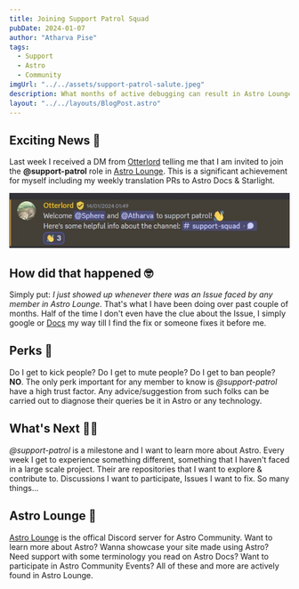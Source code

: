 ```yaml
---
title: Joining Support Patrol Squad
pubDate: 2024-01-07
author: "Atharva Pise"
tags:
  - Support
  - Astro
  - Community
imgUrl: "../../assets/support-patrol-salute.jpeg"
description: What months of active debugging can result in Astro Lounge. This blogpost reads out how I was promoted to support-patrol role
layout: "../../layouts/BlogPost.astro"
---
```


## Exciting News 🎉

Last week I received a DM from [Otterlord](https://otterlord.dev/) telling me that I am invited to join the **@support-patrol** role in [Astro Lounge](https://discord.gg/astrodotbuild). This is a significant achievement for myself including my weekly translation PRs to Astro Docs & Starlight.

![otterlord congratulating sphere and atharva for joining support patrol](../../assets/congratulation-support-patrol.jpg)

## How did that happened 🤓

Simply put: *I just showed up whenever there was an Issue faced by any member in Astro Lounge*. That's what I have been doing over past couple of months. Half of the time I don't even have the clue about the Issue, I simply google or [Docs](https://docs.astro.build/en/getting-started/) my way till I find the fix or someone fixes it before me.

## Perks 💪

Do I get to kick people? Do I get to mute people? Do I get to ban people? **NO**. The only perk important for any member to know is *@support-patrol* have a high trust factor. Any advice/suggestion from such folks can be carried out to diagnose their queries be it in Astro or any technology.

## What's Next 🚴‍♂️

*@support-patrol* is a milestone and I want to learn more about Astro. Every week I get to experience something different, something that I haven't faced in a large scale project. Their are repositories that I want to explore & contribute to. Discussions I want to participate, Issues I want to fix. So many things...

## Astro Lounge 🚀

[Astro Lounge](https://discord.gg/astrodotbuild) is the offical Discord server for Astro Community. Want to learn more about Astro? Wanna showcase your site made using Astro? Need support with some terminology you read on Astro Docs? Want to participate in Astro Community Events? All of these and more are actively found in Astro Lounge.
